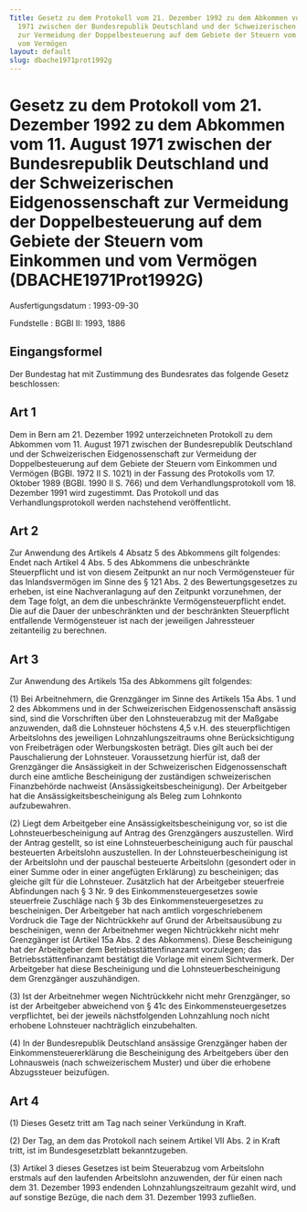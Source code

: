 ```yaml
---
Title: Gesetz zu dem Protokoll vom 21. Dezember 1992 zu dem Abkommen vom 11. August
  1971 zwischen der Bundesrepublik Deutschland und der Schweizerischen Eidgenossenschaft
  zur Vermeidung der Doppelbesteuerung auf dem Gebiete der Steuern vom Einkommen und
  vom Vermögen
layout: default
slug: dbache1971prot1992g
---
```


# Gesetz zu dem Protokoll vom 21. Dezember 1992 zu dem Abkommen vom 11. August 1971 zwischen der Bundesrepublik Deutschland und der Schweizerischen Eidgenossenschaft zur Vermeidung der Doppelbesteuerung auf dem Gebiete der Steuern vom Einkommen und vom Vermögen (DBACHE1971Prot1992G)

Ausfertigungsdatum
:   1993-09-30

Fundstelle
:   BGBl II: 1993, 1886



## Eingangsformel

Der Bundestag hat mit Zustimmung des Bundesrates das folgende Gesetz
beschlossen:


## Art 1

Dem in Bern am 21. Dezember 1992 unterzeichneten Protokoll zu dem
Abkommen vom 11. August 1971 zwischen der Bundesrepublik Deutschland
und der Schweizerischen Eidgenossenschaft zur Vermeidung der
Doppelbesteuerung auf dem Gebiete der Steuern vom Einkommen und
Vermögen (BGBl. 1972 II S. 1021) in der Fassung des Protokolls vom 17.
Oktober 1989 (BGBl. 1990 II S. 766) und dem Verhandlungsprotokoll vom
18\. Dezember 1991 wird zugestimmt. Das Protokoll und das
Verhandlungsprotokoll werden nachstehend veröffentlicht.


## Art 2

Zur Anwendung des Artikels 4 Absatz 5 des Abkommens gilt folgendes:
Endet nach Artikel 4 Abs. 5 des Abkommens die unbeschränkte
Steuerpflicht und ist von diesem Zeitpunkt an nur noch Vermögensteuer
für das Inlandsvermögen im Sinne des § 121 Abs. 2 des
Bewertungsgesetzes zu erheben, ist eine Nachveranlagung auf den
Zeitpunkt vorzunehmen, der dem Tage folgt, an dem die unbeschränkte
Vermögensteuerpflicht endet. Die auf die Dauer der unbeschränkten und
der beschränkten Steuerpflicht entfallende Vermögensteuer ist nach der
jeweiligen Jahressteuer zeitanteilig zu berechnen.


## Art 3

Zur Anwendung des Artikels 15a des Abkommens gilt folgendes:

(1) Bei Arbeitnehmern, die Grenzgänger im Sinne des Artikels 15a Abs.
1 und 2 des Abkommens und in der Schweizerischen Eidgenossenschaft
ansässig sind, sind die Vorschriften über den Lohnsteuerabzug mit der
Maßgabe anzuwenden, daß die Lohnsteuer höchstens 4,5 v.H. des
steuerpflichtigen Arbeitslohns des jeweiligen Lohnzahlungszeitraums
ohne Berücksichtigung von Freibeträgen oder Werbungskosten beträgt.
Dies gilt auch bei der Pauschalierung der Lohnsteuer. Voraussetzung
hierfür ist, daß der Grenzgänger die Ansässigkeit in der
Schweizerischen Eidgenossenschaft durch eine amtliche Bescheinigung
der zuständigen schweizerischen Finanzbehörde nachweist
(Ansässigkeitsbescheinigung). Der Arbeitgeber hat die
Ansässigkeitsbescheinigung als Beleg zum Lohnkonto aufzubewahren.

(2) Liegt dem Arbeitgeber eine Ansässigkeitsbescheinigung vor, so ist
die Lohnsteuerbescheinigung auf Antrag des Grenzgängers auszustellen.
Wird der Antrag gestellt, so ist eine Lohnsteuerbescheinigung auch für
pauschal besteuerten Arbeitslohn auszustellen. In der
Lohnsteuerbescheinigung ist der Arbeitslohn und der pauschal
besteuerte Arbeitslohn (gesondert oder in einer Summe oder in einer
angefügten Erklärung) zu bescheinigen; das gleiche gilt für die
Lohnsteuer. Zusätzlich hat der Arbeitgeber steuerfreie Abfindungen
nach § 3 Nr. 9 des Einkommensteuergesetzes sowie steuerfreie Zuschläge
nach § 3b des Einkommensteuergesetzes zu bescheinigen. Der Arbeitgeber
hat nach amtlich vorgeschriebenem Vordruck die Tage der Nichtrückkehr
auf Grund der Arbeitsausübung zu bescheinigen, wenn der Arbeitnehmer
wegen Nichtrückkehr nicht mehr Grenzgänger ist (Artikel 15a Abs. 2 des
Abkommens). Diese Bescheinigung hat der Arbeitgeber dem
Betriebsstättenfinanzamt vorzulegen; das Betriebsstättenfinanzamt
bestätigt die Vorlage mit einem Sichtvermerk. Der Arbeitgeber hat
diese Bescheinigung und die Lohnsteuerbescheinigung dem Grenzgänger
auszuhändigen.

(3) Ist der Arbeitnehmer wegen Nichtrückkehr nicht mehr Grenzgänger,
so ist der Arbeitgeber abweichend von § 41c des
Einkommensteuergesetzes verpflichtet, bei der jeweils nächstfolgenden
Lohnzahlung noch nicht erhobene Lohnsteuer nachträglich einzubehalten.

(4) In der Bundesrepublik Deutschland ansässige Grenzgänger haben der
Einkommensteuererklärung die Bescheinigung des Arbeitgebers über den
Lohnausweis (nach schweizerischem Muster) und über die erhobene
Abzugssteuer beizufügen.


## Art 4

(1) Dieses Gesetz tritt am Tag nach seiner Verkündung in Kraft.

(2) Der Tag, an dem das Protokoll nach seinem Artikel VII Abs. 2 in
Kraft tritt, ist im Bundesgesetzblatt bekanntzugeben.

(3) Artikel 3 dieses Gesetzes ist beim Steuerabzug vom Arbeitslohn
erstmals auf den laufenden Arbeitslohn anzuwenden, der für einen nach
dem 31. Dezember 1993 endenden Lohnzahlungszeitraum gezahlt wird, und
auf sonstige Bezüge, die nach dem 31. Dezember 1993 zufließen.


